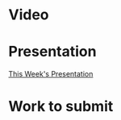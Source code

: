 
# Video

# Presentation
[This Week's Presentation](/WebDev/2-Digital-Applications/_topics/_presentations/presentationWeek14.md)

# Work to submit